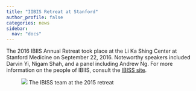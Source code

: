 ```yaml
---
title: "IIBIS Retreat at Stanford"
author_profile: false
categories: news
sidebar:
  nav: "docs"
---
```


The 2016 IBIIS Annual Retreat took place at the Li Ka Shing Center at Stanford Medicine on September 22, 2016. Noteworthy speakers included Darvin Yi, Nigam Shah, and a panel including Andrew Ng. For more information on the people of IBIIS, consult the <a href="http://ibiis.stanford.edu/people/people1.html" target="_blank">IBISS site</a>.

<figure>
    <img src="http://ibiis.stanford.edu/_jcr_content/hero/hero_banner/images/imageSlide1.img.1200.high.jpg" />
    <figurecaption>The IBISS team at the 2015 retreat</figurecaption>
</figure>
